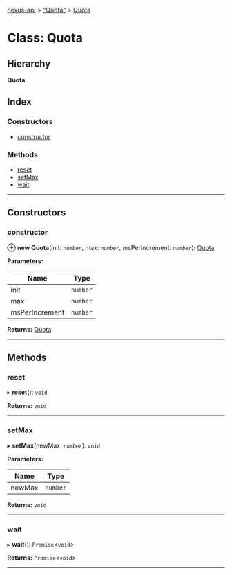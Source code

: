 [nexus-api](../README.md) > ["Quota"](../modules/_quota_.md) > [Quota](../classes/_quota_.quota.md)

# Class: Quota

## Hierarchy

**Quota**

## Index

### Constructors

* [constructor](_quota_.quota.md#constructor)

### Methods

* [reset](_quota_.quota.md#reset)
* [setMax](_quota_.quota.md#setmax)
* [wait](_quota_.quota.md#wait)

---

## Constructors

<a id="constructor"></a>

###  constructor

⊕ **new Quota**(init: *`number`*, max: *`number`*, msPerIncrement: *`number`*): [Quota](_quota_.quota.md)

**Parameters:**

| Name | Type |
| ------ | ------ |
| init | `number` |
| max | `number` |
| msPerIncrement | `number` |

**Returns:** [Quota](_quota_.quota.md)

___

## Methods

<a id="reset"></a>

###  reset

▸ **reset**(): `void`

**Returns:** `void`

___
<a id="setmax"></a>

###  setMax

▸ **setMax**(newMax: *`number`*): `void`

**Parameters:**

| Name | Type |
| ------ | ------ |
| newMax | `number` |

**Returns:** `void`

___
<a id="wait"></a>

###  wait

▸ **wait**(): `Promise`<`void`>

**Returns:** `Promise`<`void`>

___

